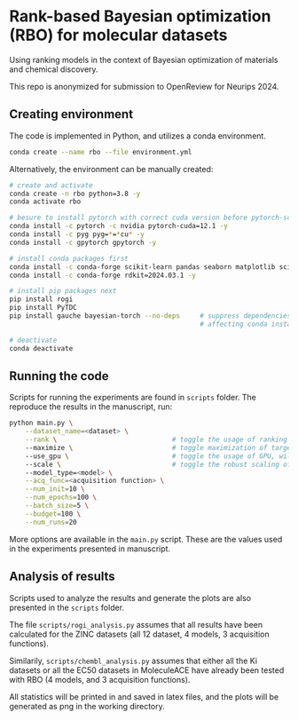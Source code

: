 # Rank-based Bayesian optimization (RBO) for molecular datasets
Using ranking models in the context of Bayesian optimization of materials and chemical discovery.

This repo is anonymized for submission to OpenReview for Neurips 2024.

## Creating environment
The code is implemented in Python, and utilizes a conda environment. 
```bash
conda create --name rbo --file environment.yml
```

Alternatively, the environment can be manually created:
```bash
# create and activate
conda create -n rbo python=3.8 -y
conda activate rbo

# besure to install pytorch with correct cuda version before pytorch-scatter
conda install -c pytorch -c nvidia pytorch-cuda=12.1 -y
conda install -c pyg pyg=*=*cu* -y
conda install -c gpytorch gpytorch -y

# install conda packages first
conda install -c conda-forge scikit-learn pandas seaborn matplotlib scipy numpy -y
conda install -c conda-forge rdkit=2024.03.1 -y

# install pip packages next
pip install rogi
pip install PyTDC
pip install gauche bayesian-torch --no-deps     # suppress dependencies to avoid 
                                                # affecting conda installs of pytorch

# deactivate
conda deactivate 
```

## Running the code
Scripts for running the experiments are found in `scripts` folder. The reproduce the results in the manuscript, run:
```bash
python main.py \
    --dataset_name=<dataset> \
    --rank \                             # toggle the usage of ranking model
    --maximize \                         # toggle maximization of target value
    --use_gpu \                          # toggle the usage of GPU, will use CPU if none found
    --scale \                            # toggle the robust scaling of targets
    --model_type=<model> \
    --acq_func=<acquisition function> \
    --num_init=10 \
    --num_epochs=100 \
    --batch_size=5 \
    --budget=100 \
    --num_runs=20
```
More options are available in the `main.py` script. These are the values used in the experiments presented in manuscript.

## Analysis of results
Scripts used to analyze the results and generate the plots are also presented in the `scripts` folder. 

The file `scripts/rogi_analysis.py` assumes that all results have been calculated for the ZINC datasets (all 12 dataset, 4 models, 3 acquisition functions).

Similarily, `scripts/chembl_analysis.py` assumes that either all the Ki datasets or all the EC50 datasets in MoleculeACE have already been tested with RBO (4 models, and 3 acquisition functions).

All statistics will be printed in and saved in latex files, and the plots will be generated as png in the working directory.



